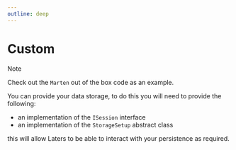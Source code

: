 ```yaml
---
outline: deep
---
```


# Custom

> [!NOTE]
> Check out the `Marten` out of the box code as an example.

You can provide your data storage, to do this you will need to provide the following:

- an implementation of the `ISession` interface
- an implementation of the `StorageSetup` abstract class

this will allow Laters to be able to interact with your persistence as required.
